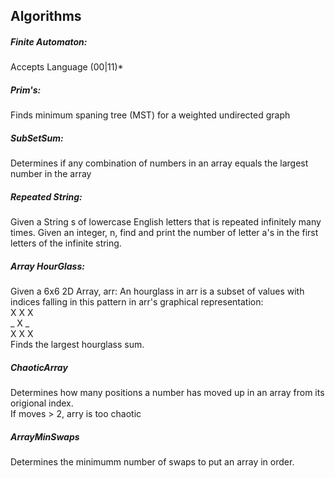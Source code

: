 ## Algorithms

##### **Finite Automaton:**
Accepts Language (00|11)*
##### **Prim's:**
Finds minimum spaning tree (MST) for
a weighted undirected graph
##### **SubSetSum:**
Determines if any combination of numbers in an array
equals the largest number in the array
##### **Repeated String:**
Given a String s of lowercase English letters that is repeated infinitely many times. Given an integer, n, find and print the number of letter a's in the first  letters of the infinite string.
##### **Array HourGlass:**
Given a 6x6 2D Array, arr: An hourglass in arr is a subset of values with indices falling in this pattern in arr's graphical representation: <br />
X X X <br />
_ X _ <br />
X X X <br />
Finds the largest hourglass sum.  
##### **ChaoticArray**
Determines how many positions a number has moved up in an array from its origional index.<br />
If moves > 2, arry is too chaotic
##### **ArrayMinSwaps**
Determines the minimumm number of swaps to put an array in order.
